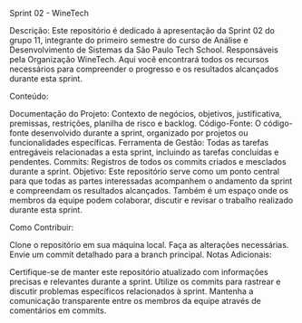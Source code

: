 Sprint 02 - WineTech

Descrição:
Este repositório é dedicado à apresentação da Sprint 02 do grupo 11, integrante do primeiro semestre do curso de Análise e Desenvolvimento de Sistemas da São Paulo Tech School. Responsáveis pela Organização WineTech. Aqui você encontrará todos os recursos necessários para compreender o progresso e os resultados alcançados durante esta sprint.

Conteúdo:

Documentação do Projeto: Contexto de negócios, objetivos, justificativa, premissas, restrições, planilha de risco e backlog.
Código-Fonte: O código-fonte desenvolvido durante a sprint, organizado por projetos ou funcionalidades específicas.
Ferramenta de Gestão: Todas as tarefas entregáveis relacionadas a esta sprint, incluindo as tarefas concluídas e pendentes.
Commits: Registros de todos os commits criados e mesclados durante a sprint.
Objetivo:
Este repositório serve como um ponto central para que todas as partes interessadas acompanhem o andamento da sprint e compreendam os resultados alcançados. Também é um espaço onde os membros da equipe podem colaborar, discutir e revisar o trabalho realizado durante esta sprint.

Como Contribuir:

Clone o repositório em sua máquina local.
Faça as alterações necessárias.
Envie um commit detalhado para a branch principal.
Notas Adicionais:

Certifique-se de manter este repositório atualizado com informações precisas e relevantes durante a sprint.
Utilize os commits para rastrear e discutir problemas específicos relacionados à sprint.
Mantenha a comunicação transparente entre os membros da equipe através de comentários em commits.

